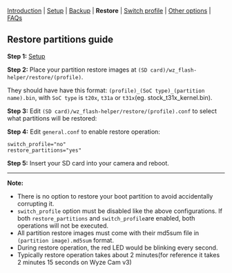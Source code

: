 [Introduction](README.md) | [Setup](README_setup.md) | [Backup](README_backup.md) | **Restore** | [Switch profile](README_switch_profile.md) | [Other options](README_other_options.md) | [FAQs](README_FAQs.md)

## Restore partitions guide

**Step 1:** [Setup](README_setup.md)

**Step 2:** Place your partition restore images at `(SD card)/wz_flash-helper/restore/(profile)`.

They should have have this format: `(profile)_(SoC type)_(partition name).bin`, with `SoC type` is `t20x`, `t31a` or `t31x`(eg. stock_t31x_kernel.bin).

**Step 3:** Edit `(SD card)/wz_flash-helper/restore/(profile).conf` to select what partitions will be restored:

**Step 4:** Edit `general.conf` to enable restore operation:
```
switch_profile="no"
restore_partitions="yes"
```
**Step 5:** Insert your SD card into your camera and reboot.


-----
**Note:**
- There is no option to restore your boot partition to avoid accidentally corrupting it.
- `switch_profile` option must be disabled like the above configurations. If both `restore_partitions` and `switch_profile`are enabled, both operations will not be executed.
- All partition restore images must come with their md5sum file in `(partition image).md5sum` format.
- During restore operation, the red LED would be blinking every second.
- Typically restore operation takes about 2 minutes(for reference it takes 2 minutes 15 seconds on Wyze Cam v3)

